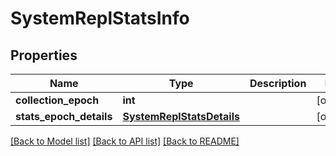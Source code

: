 # SystemReplStatsInfo

## Properties
Name | Type | Description | Notes
------------ | ------------- | ------------- | -------------
**collection_epoch** | **int** |  | [optional] 
**stats_epoch_details** | [**SystemReplStatsDetails**](SystemReplStatsDetails.md) |  | [optional] 

[[Back to Model list]](../README.md#documentation-for-models) [[Back to API list]](../README.md#documentation-for-api-endpoints) [[Back to README]](../README.md)


